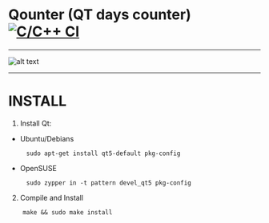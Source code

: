 # Qounter (QT days counter) [![C/C++ CI](https://github.com/vicentebolea/qounter/workflows/C/C++%20CI/badge.svg?branch=master)](https://github.com/vicentebolea/qounter/actions?query=workflow%3A%22C%2FC%2B%2B+CI%22)

---

![alt text](https://github.com/vicentebolea/quonter/raw/master/qounter.png)

---

# INSTALL

1. Install Qt:
  - Ubuntu/Debians
```
     sudo apt-get install qt5-default pkg-config
```
  - OpenSUSE
```
     sudo zypper in -t pattern devel_qt5 pkg-config
```
2. Compile and Install
```
    make && sudo make install
```

